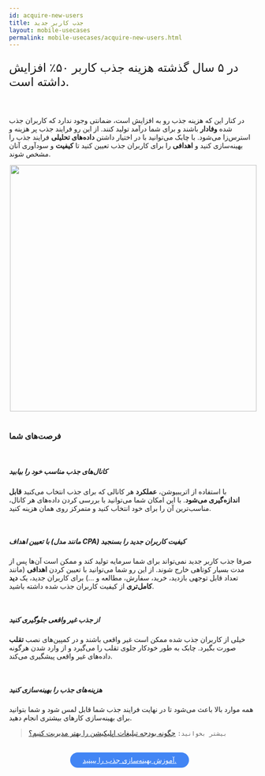 ```yaml
---
id: acquire-new-users
title: جذب کاربر جدید
layout: mobile-usecases
permalink: mobile-usecases/acquire-new-users.html
---
```


<p style="
    font-size: x-large;
"> در ۵ سال گذشته هزینه جذب کاربر ۵۰٪ افزایش داشته است.</p>

<br>

در کنار این که هزینه جذب رو به افزایش است، ضمانتی وجود ندارد که کاربران جذب شده **وفادار** باشند و برای شما درآمد تولید کنند. از این رو فرایند جذب پر هزینه و استرس‌زا می‌شود. با چابک می‌توانید با در اختیار داشتن **داده‌های تحلیلی** فرایند جذب را بهینه‌سازی کنید و **اهدافی** را برای کاربران جذب تعیین کنید تا **کیفیت** و سودآوری آنان مشخص شوند.


<div style="text-align: center;"><img src="http://uupload.ir/files/sngu_acquisition.jpg" class="img-fluid" style="
    width: 500px;
"></div> 

<br>

### فرصت‌های شما

<br>

##### کانال‌های جذب مناسب خود را بیابید

با استفاده از اتریبیوشن، **عملکرد** هر کانالی که برای جذب انتخاب می‌کنید **قابل اندازه‌گیری می‌شود**. با این امکان شما می‌توانید با بررسی کردن داده‌های هر کانال، مناسب‌ترین آن را برای خود انتخاب کنید و متمرکز روی همان هزینه کنید. 

<br>

##### با تعیین اهداف (مانند مدل CPA) کیفیت کاربران جدید را بسنجید

صرفا جذب کاربر جدید نمی‌تواند برای شما سرمایه تولید کند و ممکن است آن‌ها پس از مدت بسیار کوتاهی خارج شوند. از این رو شما می‌توانید با تعیین کردن **اهدافی** (مانند تعداد قابل توجهی بازدید، خرید، سفارش، مطالعه و ...) برای کاربران جدید، یک **دید کامل‌تری** از کیفیت کاربران جذب شده داشته باشید.   

<br>

##### از جذب غیر واقعی جلوگیری کنید

خیلی از کاربران جذب شده ممکن است غیر واقعی باشند و در کمپین‌های نصب **تقلب** صورت بگیرد. چابک به طور خودکار جلوی تقلب را می‌گیرد و از وارد شدن هرگونه داده‌های غیر واقعی پیشگیری می‌کند.

<br>

##### هزینه‌های جذب را بهینه‌سازی کنید

همه موارد بالا باعث می‌شود تا در نهایت فرایند جذب شما قابل لمس شود و شما بتوانید برای بهینه‌سازی کارهای بیشتری انجام دهید. 

>`بیشتر بخوانید:` [چگونه بودجه تبلیغات اپلیکیشن را بهتر مدیریت کنیم؟](https://blog.chabokpush.com/adv-budget-optimization/)

<br>

<div align="center">   
    <a style="display: inline-block; text-align: center; border-radius: 40px; background: #4285f4; color: white !important; padding: 7px 25px; margin-right: 15px; cursor: pointer; transition: all 0.25s ease;" href="/guides/how-to-optimize-user-acquisition.html">آموزش بهینه‌سازی جذب را ببینید.</a>
</div>
